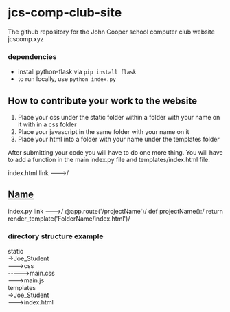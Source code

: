 # jcs-comp-club-site
The github repository for the John Cooper school computer club website\
jcscomp.xyz

### dependencies
* install python-flask via <code>pip install flask</code>
* to run locally, use <code>python index.py</code>

## How to contribute your work to the website
1. Place your css under the static folder within a folder with your name on it
   with in a css folder
2. Place your javascript in the same folder with your name on it
3. Place your html into a folder with your name under the templates folder

After submitting your code you will have to do one more thing. You will have to
add a function in the main index.py file and templates/index.html file.

index.html link --->/
<a href="/projectName"><h2>Name</h2></a>

index.py link --->/
@app.route('/projectName')/
def projectName():/
    return render_template('FolderName/index.html')/

### directory structure example
static\
->Joe_Student\
--->css\
----->main.css\
--->main.js\
templates\
->Joe_Student\
--->index.html
